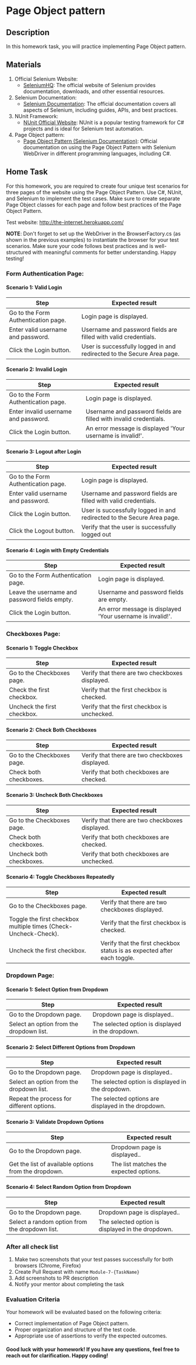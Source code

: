﻿# Page Object pattern

## Description

In this homework task, you will practice implementing Page Object pattern.

## Materials

1. Official Selenium Website:
   - [SeleniumHQ](https://www.selenium.dev/): The official website of Selenium provides documentation, downloads, and other essential resources.
2. Selenium Documentation:
   - [Selenium Documentation](https://www.selenium.dev/documentation/en/): The official documentation covers all aspects of Selenium, including guides, APIs, and best practices.
3. NUnit Framework:
   - [NUnit Official Website](https://nunit.org/): NUnit is a popular testing framework for C# projects and is ideal for Selenium test automation.
4. Page Object pattern:
   - [Page Object Pattern (Selenium Documentation)](https://www.selenium.dev/documentation/en/guidelines_and_recommendations/page_object_models/): Official documentation on using the Page Object Pattern with Selenium WebDriver in different programming languages, including C#.

## Home Task

For this homework, you are required to create four unique test scenarios for three pages of the website using the Page 
Object Pattern. Use C#, NUnit, and Selenium to implement the test cases. Make sure to create separate Page Object 
classes for each page and follow best practices of the Page Object Pattern.

Test website: http://the-internet.herokuapp.com/

**NOTE**: Don't forget to set up the WebDriver in the BrowserFactory.cs (as shown in the previous examples) to 
instantiate the browser for your test scenarios. Make sure your code follows best practices and is well-structured 
with meaningful comments for better understanding. Happy testing!

### Form Authentication Page:

#### Scenario 1: Valid Login


| Step                                | Expected result                                                        |
|-------------------------------------|------------------------------------------------------------------------|
| Go to the Form Authentication page. | Login page is displayed.                                               |
| Enter valid username and password.  | Username and password fields are filled with valid credentials.        |
| Click the Login button.             | User is successfully logged in and redirected to the Secure Area page. |

#### Scenario 2: Invalid Login


| Step                                 | Expected result                                                   |
|--------------------------------------|-------------------------------------------------------------------|
| Go to the Form Authentication page.  | Login page is displayed.                                          |
| Enter invalid username and password. | Username and password fields are filled with invalid credentials. |
| Click the Login button.              | An error message is displayed 'Your username is invalid!'.        |

#### Scenario 3: Logout after Login


| Step                                | Expected result                                                        |
|-------------------------------------|------------------------------------------------------------------------|
| Go to the Form Authentication page. | Login page is displayed.                                               |
| Enter valid username and password.  | Username and password fields are filled with valid credentials.        |
| Click the Login button.             | User is successfully logged in and redirected to the Secure Area page. |
| Click the Logout button.            | Verify that the user is successfully logged out                        |

#### Scenario 4: Login with Empty Credentials


| Step                                           | Expected result                                              |
|------------------------------------------------|--------------------------------------------------------------|
| Go to the Form Authentication page.            | Login page is displayed.                                     |
| Leave the username and password fields empty.  | Username and password fields are empty.                      |
| Click the Login button.                        | An error message is displayed 'Your username is invalid!'.   |

### Checkboxes Page:

#### Scenario 1: Toggle Checkbox


| Step                        | Expected result                                 |
|-----------------------------|-------------------------------------------------|
| Go to the Checkboxes page.  | Verify that there are two checkboxes displayed. |
| Check the first checkbox.   | Verify that the first checkbox is checked.      |
| Uncheck the first checkbox. | Verify that the first checkbox is unchecked.    |

#### Scenario 2: Check Both Checkboxes


| Step                       | Expected result                                 |
|----------------------------|-------------------------------------------------|
| Go to the Checkboxes page. | Verify that there are two checkboxes displayed. |
| Check both checkboxes.     | Verify that both checkboxes are checked.        |

#### Scenario 3: Uncheck Both Checkboxes


| Step                       | Expected result                                 |
|----------------------------|-------------------------------------------------|
| Go to the Checkboxes page. | Verify that there are two checkboxes displayed. |
| Check both checkboxes.     | Verify that both checkboxes are checked.        |
| Uncheck both checkboxes.   | Verify that both checkboxes are unchecked.      |

#### Scenario 4: Toggle Checkboxes Repeatedly


| Step                                                            | Expected result                                                         |
|-----------------------------------------------------------------|-------------------------------------------------------------------------|
| Go to the Checkboxes page.                                      | Verify that there are two checkboxes displayed.                         |
| Toggle the first checkbox multiple times (Check-Uncheck-Check). | Verify that the first checkbox is checked.                              |
| Uncheck the first checkbox.                                     | Verify that the first checkbox status is as expected after each toggle. |

### Dropdown Page:

#### Scenario 1: Select Option from Dropdown


| Step                                     | Expected result                                   |
|------------------------------------------|---------------------------------------------------|
| Go to the Dropdown page.                 | Dropdown page is displayed..                      |
| Select an option from the dropdown list. | The selected option is displayed in the dropdown. |

#### Scenario 2: Select Different Options from Dropdown


| Step                                      | Expected result                                     |
|-------------------------------------------|-----------------------------------------------------|
| Go to the Dropdown page.                  | Dropdown page is displayed..                        |
| Select an option from the dropdown list.  | The selected option is displayed in the dropdown.   |
| Repeat the process for different options. | The selected options are displayed in the dropdown. |

#### Scenario 3: Validate Dropdown Options


| Step                                                 | Expected result                        |
|------------------------------------------------------|----------------------------------------|
| Go to the Dropdown page.                             | Dropdown page is displayed..           |
| Get the list of available options from the dropdown. | The list matches the expected options. |

#### Scenario 4: Select Random Option from Dropdown


| Step                                           | Expected result                                   |
|------------------------------------------------|---------------------------------------------------|
| Go to the Dropdown page.                       | Dropdown page is displayed..                      |
| Select a random option from the dropdown list. | The selected option is displayed in the dropdown. |

### After all check list

1. Make two screenshots that your test passes successfully for both browsers (Chrome, Firefox)
2. Create Pull Request with name `Module-7-{TaskName}`
3. Add screenshots to PR description
4. Notify your mentor about completing the task

### Evaluation Criteria

Your homework will be evaluated based on the following criteria:

- Correct implementation of Page Object pattern.
- Proper organization and structure of the test code.
- Appropriate use of assertions to verify the expected outcomes.

#### Good luck with your homework! If you have any questions, feel free to reach out for clarification. Happy coding!
